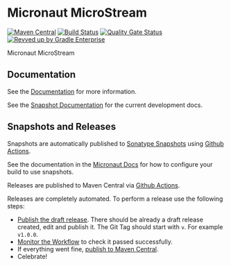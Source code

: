 <!-- Checklist: https://github.com/micronaut-projects/micronaut-core/wiki/New-Module-Checklist -->

# Micronaut MicroStream

[![Maven Central](https://img.shields.io/maven-central/v/io.micronaut.microstream/micronaut-microstream.svg?label=Maven%20Central)](https://search.maven.org/search?q=g:%22io.micronaut.microstream%22%20AND%20a:%22micronaut-microstream%22)
[![Build Status](https://github.com/micronaut-projects/micronaut-microstream/workflows/Java%20CI/badge.svg)](https://github.com/micronaut-projects/micronaut-project-template/actions)
[![Quality Gate Status](https://sonarcloud.io/api/project_badges/measure?project=micronaut-projects_micronaut-microstream&metric=alert_status)](https://sonarcloud.io/summary/new_code?id=micronaut-projects_micronaut-microstream)
[![Revved up by Gradle Enterprise](https://img.shields.io/badge/Revved%20up%20by-Gradle%20Enterprise-06A0CE?logo=Gradle&labelColor=02303A)](https://ge.micronaut.io/scans)

Micronaut MicroStream

## Documentation

See the [Documentation](https://micronaut-projects.github.io/micronaut-microstream/latest/guide/) for more information.

See the [Snapshot Documentation](https://micronaut-projects.github.io/micronaut-microstream/snapshot/guide/) for the current development docs.

<!-- ## Examples

Examples can be found in the [examples](https://github.com/micronaut-projects/micronaut-microstream/tree/master/examples) directory. -->

## Snapshots and Releases

Snapshots are automatically published to [Sonatype Snapshots](https://s01.oss.sonatype.org/content/repositories/snapshots/io/micronaut/) using [Github Actions](https://github.com/micronaut-projects/micronaut-microstream/actions).

See the documentation in the [Micronaut Docs](https://docs.micronaut.io/latest/guide/index.html#usingsnapshots) for how to configure your build to use snapshots.

Releases are published to Maven Central via [Github Actions](https://github.com/micronaut-projects/micronaut-microstream/actions).

Releases are completely automated. To perform a release use the following steps:

* [Publish the draft release](https://github.com/micronaut-projects/micronaut-microstream/releases). There should be already a draft release created, edit and publish it. The Git Tag should start with `v`. For example `v1.0.0`.
* [Monitor the Workflow](https://github.com/micronaut-projects/micronaut-microstream/actions?query=workflow%3ARelease) to check it passed successfully.
* If everything went fine, [publish to Maven Central](https://github.com/micronaut-projects/micronaut-microstream/actions?query=workflow%3A"Maven+Central+Sync").
* Celebrate!
